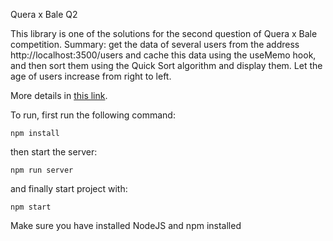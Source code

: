 Quera x Bale Q2

This library is one of the solutions for the second question of Quera x Bale competition.
Summary: get the data of several users from the address http://localhost:3500/users and cache this data using the useMemo hook, and then sort them using the Quick Sort algorithm and display them. Let the age of users increase from right to left.

More details in [this link](https://quera.org/problemset/183834/).

To run, first run the following command:

    npm install
then start the server:

    npm run server
and finally start project with:

    npm start

Make sure you have installed NodeJS and npm installed